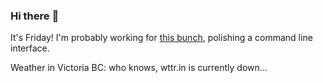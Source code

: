 ### Hi there :wave:

It's Friday! I'm probably working for [this bunch](https://github.com/kohofinancial), polishing a command line interface.

Weather in Victoria BC: who knows, wttr.in is currently down...
